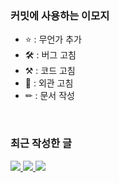 ### 커밋에 사용하는 이모지

- ⭐ : 무언가 추가
- 🛠 : 버그 고침
- ⚒ : 코드 고침
- 🎨 : 외관 고침
- ✏ : 문서 작성
</p>

<br>

### 최근 작성한 글

<!-- BLOG-POST-LIST:START -->
<!-- BLOG-POST-LIST:END -->

<p>
    <a href="https://baejino.com">
        <img src="http://img.shields.io/badge/BaeJino-474787?style=flat-square&logo=stellar">
    </a>
    <a href="https://blex.me/@baealex">
        <img src="http://img.shields.io/badge/BLOG-black?style=flat-square&logo=bloglovin">
    </a>
    <a href="https://www.youtube.com/channel/UCuupY_WlY6cPKEnpNNSVRpA">
        <img src="https://img.shields.io/badge/Youtube-ff0000?style=flat-square&logo=youtube">
    </a>
</p>
